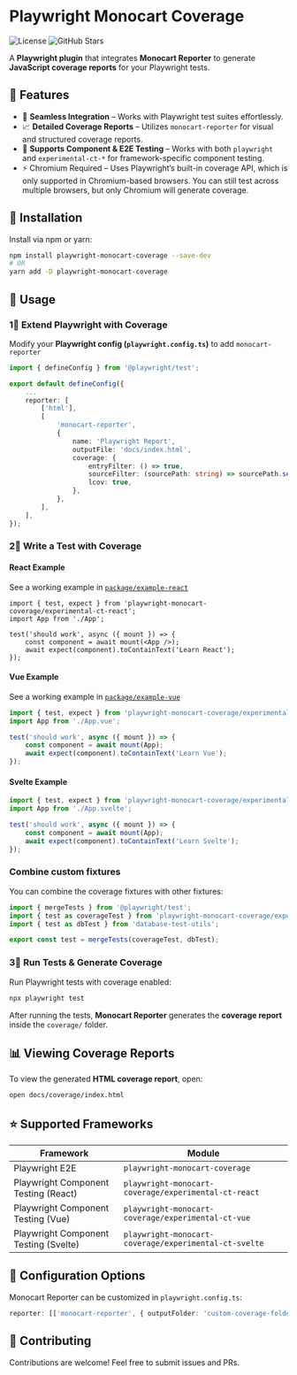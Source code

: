# Playwright Monocart Coverage

![License](https://img.shields.io/github/license/acelletti/playwright-monocart-coverage)
![GitHub Stars](https://img.shields.io/github/stars/acelletti/playwright-monocart-coverage)

A **Playwright plugin** that integrates **Monocart Reporter** to generate **JavaScript coverage reports** for your Playwright tests.

## :pushpin: Features
- :wrench: **Seamless Integration** – Works with Playwright test suites effortlessly.
- :chart_with_upwards_trend: **Detailed Coverage Reports** – Utilizes `monocart-reporter` for visual and structured coverage reports.
- :repeat: **Supports Component & E2E Testing** – Works with both `playwright` and `experimental-ct-*` for framework-specific component testing.
- :zap: Chromium Required – Uses Playwright’s built-in coverage API, which is only supported in Chromium-based browsers. You can still test across multiple browsers, but only Chromium will generate coverage.

## :rocket: Installation
Install via npm or yarn:

```sh
npm install playwright-monocart-coverage --save-dev
# OR
yarn add -D playwright-monocart-coverage
```

## :wrench: Usage

###  1⃣ Extend Playwright with Coverage
Modify your **Playwright config (`playwright.config.ts`)** to add `monocart-reporter` 

```ts
import { defineConfig } from '@playwright/test';

export default defineConfig({
    ...
    reporter: [
        ['html'],
        [
            'monocart-reporter',
            {
                name: 'Playwright Report',
                outputFile: 'docs/index.html',
                coverage: {
                    entryFilter: () => true,
                    sourceFilter: (sourcePath: string) => sourcePath.search(/src\//) !== -1,
                    lcov: true,
                },
            },
        ],
    ],
});
```

###  2⃣ Write a Test with Coverage

#### React Example
See a working example in [`package/example-react`](./package/example-react)

```tsx
import { test, expect } from 'playwright-monocart-coverage/experimental-ct-react';
import App from './App';

test('should work', async ({ mount }) => {
    const component = await mount(<App />);
    await expect(component).toContainText('Learn React');
});
```

#### Vue Example
See a working example in [`package/example-vue`](./package/example-vue)

```ts
import { test, expect } from 'playwright-monocart-coverage/experimental-ct-vue';
import App from './App.vue';

test('should work', async ({ mount }) => {
    const component = await mount(App);
    await expect(component).toContainText('Learn Vue');
});
```

#### Svelte Example
```ts
import { test, expect } from 'playwright-monocart-coverage/experimental-ct-svelte';
import App from './App.svelte';

test('should work', async ({ mount }) => {
    const component = await mount(App);
    await expect(component).toContainText('Learn Svelte');
});
```

### Combine custom fixtures

You can combine the coverage fixtures with other fixtures:

```ts
import { mergeTests } from '@playwright/test';
import { test as coverageTest } from 'playwright-monocart-coverage/experimental-ct-react';
import { test as dbTest } from 'database-test-utils';

export const test = mergeTests(coverageTest, dbTest);
```

###  3⃣ Run Tests & Generate Coverage
Run Playwright tests with coverage enabled:

```sh
npx playwright test
```

After running the tests, **Monocart Reporter** generates the **coverage report** inside the `coverage/` folder.

## :bar_chart: Viewing Coverage Reports
To view the generated **HTML coverage report**, open:

```sh
open docs/coverage/index.html
```

## :star: Supported Frameworks
| Framework  | Module |
|------------|-----------|
| Playwright E2E | `playwright-monocart-coverage` |
| Playwright Component Testing (React) | `playwright-monocart-coverage/experimental-ct-react` |
| Playwright Component Testing (Vue) | `playwright-monocart-coverage/experimental-ct-vue` |
| Playwright Component Testing (Svelte) | `playwright-monocart-coverage/experimental-ct-svelte` |

## :wrench: Configuration Options
Monocart Reporter can be customized in `playwright.config.ts`:

```ts
reporter: [['monocart-reporter', { outputFolder: 'custom-coverage-folder' }]]
```

## :handshake: Contributing
Contributions are welcome! Feel free to submit issues and PRs.
